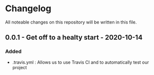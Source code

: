 # Changelog

All noteable changes on this repository will be written in this file.

## 0.0.1 - Get off to a healty start - 2020-10-14

### Added
- .travis.yml : Allows us to use Travis CI and to automatically test our project
